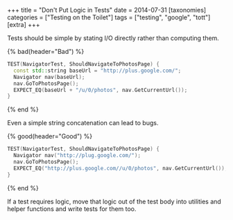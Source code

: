 +++
title = "Don't Put Logic in Tests"
date = 2014-07-31
[taxonomies]
categories = ["Testing on the Toilet"]
tags = ["testing", "google", "tott"]
[extra]
+++

Tests should be simple by stating I/O directly rather than computing them.

{% bad(header="Bad") %}
```cpp
TEST(NavigatorTest, ShouldNavigateToPhotosPage) {
  const std::string baseUrl = "http://plus.google.com/";
  Navigator nav(baseUrl);
  nav.GoToPhotosPage();
  EXPECT_EQ(baseUrl + "/u/0/photos", nav.GetCurrentUrl());
}
```
{% end %}

Even a simple string concatenation can lead to bugs.

{% good(header="Good") %}
```cpp
TEST(NavigatorTest, ShouldNavigateToPhotosPage) {
  Navigator nav("http://plug.google.com/");
  nav.GoToPhotosPage();
  EXPECT_EQ("http://plus.google.com//u/0/photos", nav.GetCurrentUrl());
}
```
{% end %}

If a test requires logic, move that logic out of the test body into utilities and helper functions
and write tests for them too.
